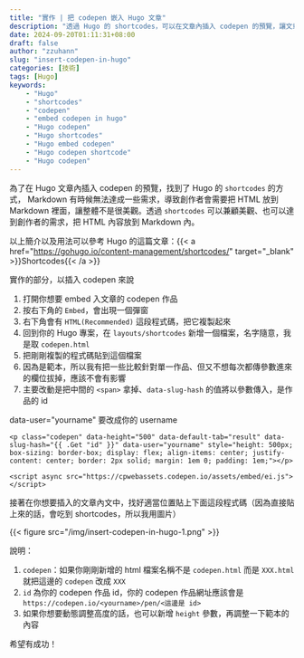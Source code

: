 ```yaml
---
title: "實作 | 把 codepen 嵌入 Hugo 文章"
description: "透過 Hugo 的 shortcodes，可以在文章內插入 codepen 的預覽，讓文章更美觀、也可以達到創作者的需求，把 HTML 內容放到 Markdown 內。一起來實作看看吧～～！"
date: 2024-09-20T01:11:31+08:00
draft: false
author: "zzuhann"
slug: "insert-codepen-in-hugo"
categories: [技術]
tags: [Hugo]
keywords:
    - "Hugo"
    - "shortcodes"
    - "codepen"
    - "embed codepen in hugo"
    - "Hugo codepen"
    - "Hugo shortcodes"
    - "Hugo embed codepen"
    - "Hugo codepen shortcode"
    - "Hugo codepen"
---
```


為了在 Hugo 文章內插入 codepen 的預覽，找到了 Hugo 的 `shortcodes` 的方式， Markdown 有時候無法達成一些需求，導致創作者會需要把 HTML 放到 Markdown 裡面，讓整體不是很美觀。透過 `shortcodes` 可以兼顧美觀、也可以達到創作者的需求，把 HTML 內容放到 Markdown 內。

以上簡介以及用法可以參考 Hugo 的這篇文章：{{< a href="https://gohugo.io/content-management/shortcodes/" target="_blank" >}}Shortcodes{{< /a >}}

實作的部分，以插入 codepen 來說
1. 打開你想要 embed 入文章的 codepen 作品
2. 按右下角的 `Embed`，會出現一個彈窗
3. 右下角會有 `HTML(Recommended)` 這段程式碼，把它複製起來
4. 回到你的 Hugo 專案，在 `layouts/shortcodes` 新增一個檔案，名字隨意，我是取 `codepen.html`
5. 把剛剛複製的程式碼貼到這個檔案
6. 因為是範本，所以我有把一些比較針對單一作品、但又不想每次都傳參數進來的欄位拔掉，應該不會有影響
7. 主要改動是把中間的 `<span>` 拿掉、`data-slug-hash` 的值將以參數傳入，是作品的 id

data-user="yourname" 要改成你的 username
```
<p class="codepen" data-height="500" data-default-tab="result" data-slug-hash="{{ .Get "id" }}" data-user="yourname" style="height: 500px; box-sizing: border-box; display: flex; align-items: center; justify-content: center; border: 2px solid; margin: 1em 0; padding: 1em;"></p>

<script async src="https://cpwebassets.codepen.io/assets/embed/ei.js"></script>
```

接著在你想要插入的文章內文中，找好適當位置貼上下面這段程式碼（因為直接貼上來的話，會吃到 shortcodes，所以我用圖片）

{{< figure src="/img/insert-codepen-in-hugo-1.png" >}}

說明：
1. `codepen`：如果你剛剛新增的 html 檔案名稱不是 `codepen.html` 而是 `XXX.html` 就把這邊的 `codepen` 改成 `XXX`
2. `id` 為你的 codepen 作品 id，你的 codepen 作品網址應該會是 `https://codepen.io/<yourname>/pen/<這邊是 id>`
3. 如果你想要動態調整高度的話，也可以新增 `height` 參數，再調整一下範本的內容

希望有成功！